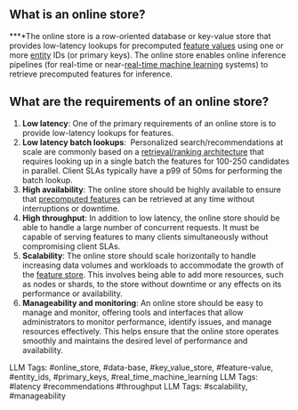 **What is an online store?**
----------------------------

**‍**The online store is a row-oriented database or key-value store that provides low-latency lookups for precomputed [feature values](http://www.hopsworks.ai/dictionary/feature-value) using one or more [entity](http://www.hopsworks.ai/dictionary/entity) IDs (or primary keys). The online store enables online inference pipelines (for real-time or near-[real-time machine learning](https://www.hopsworks.ai/dictionary/real-time-machine-learning) systems) to retrieve precomputed features for inference. 

**What are the requirements of an online store?**
-------------------------------------------------

1. **Low latency**: One of the primary requirements of an online store is to provide low-latency lookups for features.
2. **Low latency batch lookups**:  Personalized search/recommendations at scale are commonly based on a [retrieval/ranking architecture](https://www.youtube.com/watch?v=9vBRjGgdyTY) that requires looking up in a single batch the features for 100-250 candidates in parallel. Client SLAs typically have a p99 of 50ms for performing the batch lookup.
3. **High availability**: The online store should be highly available to ensure that [precomputed features](http://www.hopsworks.ai/dictionary/precomputed-features) can be retrieved at any time without interruptions or downtime.
4. **High throughput**: In addition to low latency, the online store should be able to handle a large number of concurrent requests. It must be capable of serving features to many clients simultaneously without compromising client SLAs.
5. **Scalability**: The online store should scale horizontally to handle increasing data volumes and workloads to accommodate the growth of the [feature store](https://www.hopsworks.ai/dictionary/feature-store). This involves being able to add more resources, such as nodes or shards, to the store without downtime or any effects on its performance or availability.
6. **Manageability and monitoring**: An online store should be easy to manage and monitor, offering tools and interfaces that allow administrators to monitor performance, identify issues, and manage resources effectively. This helps ensure that the online store operates smoothly and maintains the desired level of performance and availability.

LLM Tags:  #online_store, #data-base, #key_value_store, #feature-value, #entity_ids, #primary_keys, #real_time_machine_learning
LLM Tags:  #latency #recommendations  #throughput
LLM Tags:  #scalability, #manageability